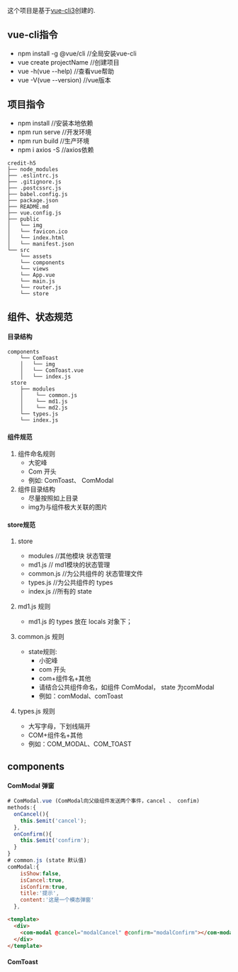 这个项目是基于[vue-cli3](https://cli.vuejs.org/ "vue-cli3")创建的.
## vue-cli指令
  - npm install -g @vue/cli //全局安装vue-cli
  - vue create projectName  //创建项目
  - vue -h(vue --help)      //查看vue帮助
  - vue -V(vue --version)   //vue版本

## 项目指令
  - npm install    //安装本地依赖
  - npm run serve  //开发环境
  - npm run build  //生产环境
  - npm i axios -S //axios依赖

```
credit-h5
├── node_modules
├── .eslintrc.js
├── .gitignore.js
├── .postcssrc.js
├── babel.config.js
├── package.json
├── README.md
├── vue.config.js
├── public
│   └── img
│   └── favicon.ico
│   └── index.html
│   └── manifest.json
└── src
    └── assets
    └── components
    └── views
    └── App.vue
    └── main.js
    └── router.js
    └── store
```


## 组件、状态规范
#### 目录结构
```
components
    └── ComToast
    │   └── img
    │   └── ComToast.vue
    │   └── index.js
 store
    ├── modules
    │    └── common.js
    │    └── md1.js
    │    └── md2.js
    └── types.js
    └── index.js
```
#### 组件规范
1. 组件命名规则
    - 大驼峰
    - Com 开头
    - 例如: ComToast、 ComModal
1. 组件目录结构
    - 尽量按照如上目录
    - img为与组件极大关联的图片

#### store规范
1. store
    - modules   //其他模块 状态管理
    - md1.js    // md1模块的状态管理
    - common.js //为公共组件的 状态管理文件
    - types.js  //为公共组件的 types
    - index.js  //所有的 state

1. md1.js 规则
    - md1.js 的 types 放在 locals 对象下；

1. common.js 规则
    - state规则:
        - 小驼峰
        - com 开头
        - com+组件名+其他
        - 请结合公共组件命名，如组件 ComModal， state 为comModal
        - 例如：comModal、comToast

1. types.js 规则
    - 大写字母，下划线隔开
    - COM+组件名+其他
    - 例如：COM_MODAL、COM_TOAST

## components
#### ComModal 弹窗
```javascript
# ComModal.vue (ComModal向父级组件发送两个事件，cancel 、 confim)
methods:{
  onCancel(){
    this.$emit('cancel');
  },
  onConfirm(){
    this.$emit('confirm');
  }
}
# common.js (state 默认值)
comModal:{
    isShow:false,
    isCancel:true,
    isConfirm:true,
    title:'提示',
    content:'这是一个模态弹窗'
  },
```

```html
<template>
  <div>
    <com-modal @cancel="modalCancel" @confirm="modalConfirm"></com-modal>
  </div>
</template>
```
#### ComToast





